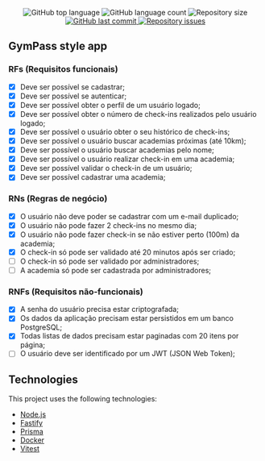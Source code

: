 <p align="center">
  <img alt="GitHub top language" src="https://img.shields.io/github/languages/top/codi-andre/node-api-solid.svg">

  <img alt="GitHub language count" src="https://img.shields.io/github/languages/count/codi-andre/node-api-solid.svg">

  <img alt="Repository size" src="https://img.shields.io/github/repo-size/codi-andre/node-api-solid.svg">
  <a href="https://github.com/codi-andre/node-api-solid/commits/master">
    <img alt="GitHub last commit" src="https://img.shields.io/github/last-commit/codi-andre/node-api-solid.svg">
  </a>

  <a href="https://github.com/codi-andre/node-api-solid/issues">
    <img alt="Repository issues" src="https://img.shields.io/github/issues/codi-andre/node-api-solid.svg">
  </a>
</p>

## GymPass style app

### RFs (Requisitos funcionais)

- [x] Deve ser possível se cadastrar;
- [x] Deve ser possível se autenticar;
- [x] Deve ser possível obter o perfil de um usuário logado;
- [x] Deve ser possível obter o número de check-ins realizados pelo usuário logado;
- [x] Deve ser possível o usuário obter o seu histórico de check-ins;
- [x] Deve ser possível o usuário buscar academias próximas (até 10km);
- [x] Deve ser possível o usuário buscar academias pelo nome;
- [x] Deve ser possível o usuário realizar check-in em uma academia;
- [x] Deve ser possível validar o check-in de um usuário;
- [x] Deve ser possível cadastrar uma academia;

### RNs (Regras de negócio)

- [x] O usuário não deve poder se cadastrar com um e-mail duplicado;
- [x] O usuário não pode fazer 2 check-ins no mesmo dia;
- [x] O usuário não pode fazer check-in se não estiver perto (100m) da academia;
- [x] O check-in só pode ser validado até 20 minutos após ser criado;
- [ ] O check-in só pode ser validado por administradores;
- [ ] A academia só pode ser cadastrada por administradores;

### RNFs (Requisitos não-funcionais)

- [x] A senha do usuário precisa estar criptografada;
- [x] Os dados da aplicação precisam estar persistidos em um banco PostgreSQL;
- [x] Todas listas de dados precisam estar paginadas com 20 itens por página;
- [ ] O usuário deve ser identificado por um JWT (JSON Web Token);

## Technologies

This project uses the following technologies:

- [Node.js](https://nodejs.org/)
- [Fastify](https://fastify.dev/)
- [Prisma](https://www.prisma.io/)
- [Docker](https://www.docker.com/)
- [Vitest](https://vitest.dev/)
